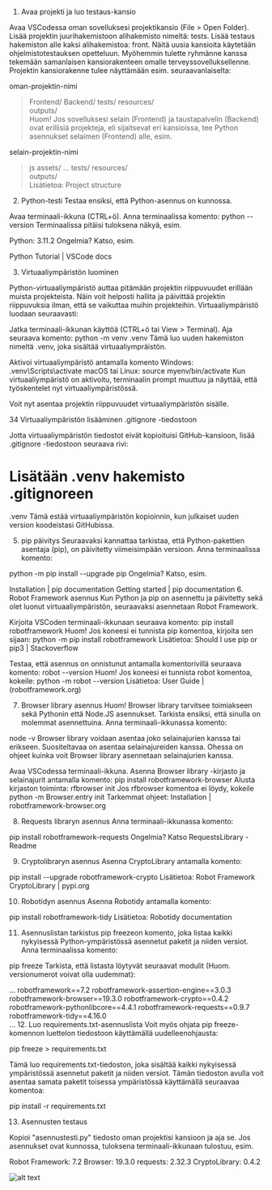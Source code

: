 1. Avaa projekti ja luo testaus-kansio

Avaa VSCodessa oman sovelluksesi projektikansio (File > Open Folder).
Lisää projektin juurihakemistoon alihakemisto nimeltä: tests.
Lisää testaus hakemiston alle kaksi alihakemistoa: front.
Näitä uusia kansioita käytetään ohjelmistotestauksen opetteluun. Myöhemmin tulette ryhmänne kanssa tekemään samanlaisen kansiorakenteen omalle terveyssovelluksellenne. Projektin kansiorakenne tulee näyttämään esim. seuraavanlaiselta:

oman-projektin-nimi
   > Frontend/
   > Backend/
   > tests/
   > resources/   
   > outputs/   
Huom! Jos sovelluksesi selain (Frontend) ja taustapalvelin (Backend) ovat erillisiä projekteja, eli sijaitsevat eri kansioissa, tee Python asennukset selaimen (Frontend) alle, esim.

selain-projektin-nimi
   > js
   > assets/
   > ...
   > tests/
   > resources/   
   > outputs/   
Lisätietoa: Project structure

2. Python-testi
Testaa ensiksi, että Python-asennus on kunnossa.

Avaa terminaali-ikkuna (CTRL+ö).
Anna terminaalissa komento:
python --version
Terminaalissa pitäisi tuloksena näkyä, esim.

Python: 3.11.2
Ongelmia? Katso, esim.

Python Tutorial | VSCode docs

3. Virtuaaliympäristön luominen

Python-virtuaaliympäristö auttaa pitämään projektin riippuvuudet erillään muista projekteista. Näin voit helposti hallita ja päivittää projektin riippuvuksia ilman, että se vaikuttaa muihin projekteihin. Virtuaaliympäristö luodaan seuraavasti:


Jatka terminaali-ikkunan käyttöä (CTRL+ö tai View > Terminal).
Aja seuraava komento:
python -m venv .venv
Tämä luo uuden hakemiston nimeltä .venv, joka sisältää virtuaaliympräistön.


Aktivoi virtuaaliympäristö antamalla komento
Windows:
.venv\Scripts\activate
macOS tai Linux:
source myenv/bin/activate
Kun virtuaaliympäristö on aktivoitu, terminaalin prompt muuttuu ja näyttää, että työskentelet nyt virtuaaliympäristössä.

Voit nyt asentaa projektin riippuvuudet virtuaaliympäristön sisälle.

34 Virtuaaliympäristön lisääminen .gitignore -tiedostoon

Jotta virtuaaliympäristön tiedostot eivät kopioituisi GitHub-kansioon, lisää .gitignore -tiedostoon seuraava rivi:

# Lisätään .venv hakemisto .gitignoreen
.venv
Tämä estää virtuaaliympäristön kopioinnin, kun julkaiset uuden version koodeistasi GitHubissa.

5. pip päivitys
Seuraavaksi kannattaa tarkistaa, että Python-pakettien asentaja (pip), on päivitetty viimeisimpään versioon. Anna terminaalissa komento:

python -m pip install --upgrade pip
Ongelmia? Katso, esim.

Installation | pip documentation
Getting started | pip documentation
6. Robot Framework asennus
Kun Python ja pip on asennettu ja päivitetty sekä olet luonut virtuaaliympäristön, seuraavaksi asennetaan Robot Framework.

Kirjoita VSCoden terminaali-ikkunaan seuraava komento:
pip install robotframework
Huom! Jos koneesi ei tunnista pip komentoa, kirjoita sen sijaan:
python -m pip install robotframework
Lisätietoa: Should I use pip or pip3 | Stackoverflow

Testaa, että asennus on onnistunut antamalla komentorivillä seuraava komento:
robot --version
Huom! Jos koneesi ei tunnista robot komentoa, kokeile:
python -m robot --version
Lisätietoa: User Guide | (robotframework.org)

7. Browser library asennus
Huom! Browser library tarvitsee toimiakseen sekä Pythonin että Node.JS asennukset. Tarkista ensiksi, että sinulla on molemmat asennettuina. Anna terminaali-ikkunassa komento:

node -v
Browser library voidaan asentaa joko selainajurien kanssa tai erikseen. Suositeltavaa on asentaa selainajureiden kanssa. Ohessa on ohjeet kuinka voit Browser library asennetaan selainajurien kanssa.

Avaa VSCodessa terminaali-ikkuna.
Asenna Browser library -kirjasto ja selainajurit antamalla komento:
pip install robotframework-browser
Alusta kirjaston toiminta:
rfbrowser init
Jos rfbrowser komentoa ei löydy, kokeile
python -m Browser.entry init
Tarkemmat ohjeet: Installation | robotframework-browser.org

8. Requests libraryn asennus
Anna terminaali-ikkunassa komento:

pip install robotframework-requests
Ongelmia? Katso RequestsLibrary - Readme

9. Cryptolibraryn asennus
Asenna CryptoLibrary antamalla komento:

pip install --upgrade robotframework-crypto
Lisätietoa: Robot Framework CryptoLibrary | pypi.org

10. Robotidyn asennus
Asenna Robotidy antamalla komento:

pip install robotframework-tidy
Lisätietoa: Robotidy documentation

11. Asennuslistan tarkistus
pip freezeon komento, joka listaa kaikki nykyisessä Python-ympäristössä asennetut paketit ja niiden versiot. Anna terminaalissa komento:

pip freeze
Tarkista, että listasta löytyvät seuraavat modulit (Huom. versionumerot voivat olla uudemmat):

...
robotframework==7.2
robotframework-assertion-engine==3.0.3
robotframework-browser==19.3.0
robotframework-crypto==0.4.2
robotframework-pythonlibcore==4.4.1
robotframework-requests==0.9.7
robotframework-tidy==4.16.0         
...
12. Luo requirements.txt-asennuslista
Voit myös ohjata pip freeze-komennon luettelon tiedostoon käyttämällä uudelleenohjausta:

pip freeze > requirements.txt

Tämä luo requirements.txt-tiedoston, joka sisältää kaikki nykyisessä ympäristössä asennetut paketit ja niiden versiot. Tämän tiedoston avulla voit asentaa samata paketit toisessa ympäristössä käyttämällä seuraavaa komentoa:

pip install -r requirements.txt


13. Asennusten testaus

Kopioi "asennustesti.py" tiedosto oman projektisi kansioon ja aja se. Jos asennukset ovat kunnossa, tuloksena terminaali-ikkunaan tulostuu, esim.

Robot Framework: 7.2
Browser: 19.3.0
requests: 2.32.3
CryptoLibrary: 0.4.2


![alt text](testipy.PNG)
